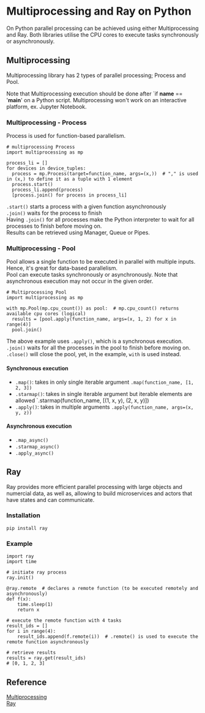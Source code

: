 # Multiprocessing and Ray on Python
On Python parallel processing can be achieved using either Multiprocessing and Ray. Both libraries utilise the CPU cores to execute tasks synchronously or asynchronously.

## Multiprocessing
Multiprocessing library has 2 types of parallel processing; Process and Pool. 

Note that Multiprocessing execution should be done after `if __name__ == '__main__' on a Python script. Multiprocessing won't work on an interactive platform, ex. Jupyter Notebook. 

### Multiprocessing - Process
Process is used for function-based parallelism. 
~~~
# multiprocessing Process
import multiprocessing as mp

process_li = []
for devices in device_tuples:
  process = mp.Process(target=function_name, args=(x,))  # "," is used in (x,) to define it as a tuple with 1 element
  process.start()
  process_li.append(process)
  [process.join() for process in process_li]
~~~
`.start()` starts a process with a given function asynchronously <br>
`.join()` waits for the process to finish <br>
Having `.join()` for all processes make the Python interpreter to wait for all processes to finish before moving on. <br>
Results can be retrieved using Manager, Queue or Pipes.

### Multiprocessing - Pool
Pool allows a single function to be executed in parallel with multiple inputs. Hence, it's great for data-based parallelism. <br>
Pool can execute tasks synchronously or asynchronously. Note that asynchronous execution may not occur in the given order.
~~~
# Multiprocessing Pool
import multiprocessing as mp

with mp.Pool(mp.cpu_count()) as pool:  # mp.cpu_count() returns available cpu cores (logical)
  results = [pool.apply(function_name, args=(x, 1, 2) for x in range(4)]
  pool.join()
~~~
The above example uses `.apply()`, which is a synchronous execution.<br>
`.join()` waits for all the processes in the pool to finish before moving on.<br>
`.close()` will close the pool, yet, in the example, `with` is used instead.

#### Synchronous execution
- `.map()`: takes in only single iterable argument `.map(function_name, [1, 2, 3])`
- `.starmap()`: takes in single iterable argument but iterable elements are allowed `.starmap(function_name, [(1, x, y), (2, x, y)])
- `.apply()`: takes in multiple arguments `.apply(function_name, args=(x, y, z))`

#### Asynchronous execution
- `.map_async()`
- `.starmap_async()`
- `.apply_async()`

## Ray
Ray provides more efficient parallel processing with large objects and numercial data, as well as, allowing to build microservices and actors that have states and can communicate.

### Installation
~~~
pip install ray
~~~

### Example
~~~
import ray
import time

# initiate ray process 
ray.init()

@ray.remote  # declares a remote function (to be executed remotely and asynchronously)
def f(x):
    time.sleep(1)
    return x

# execute the remote function with 4 tasks
result_ids = []
for i in range(4):
    result_ids.append(f.remote(i))  # .remote() is used to execute the remote function asynchronously

# retrieve results
results = ray.get(result_ids)  
# [0, 1, 2, 3]
~~~

## Reference
[Multiprocessing](https://lih-verma.medium.com/multi-processing-in-python-process-vs-pool-5caf0f67eb2b) <br>
[Ray](https://towardsdatascience.com/modern-parallel-and-distributed-python-a-quick-tutorial-on-ray-99f8d70369b8)
